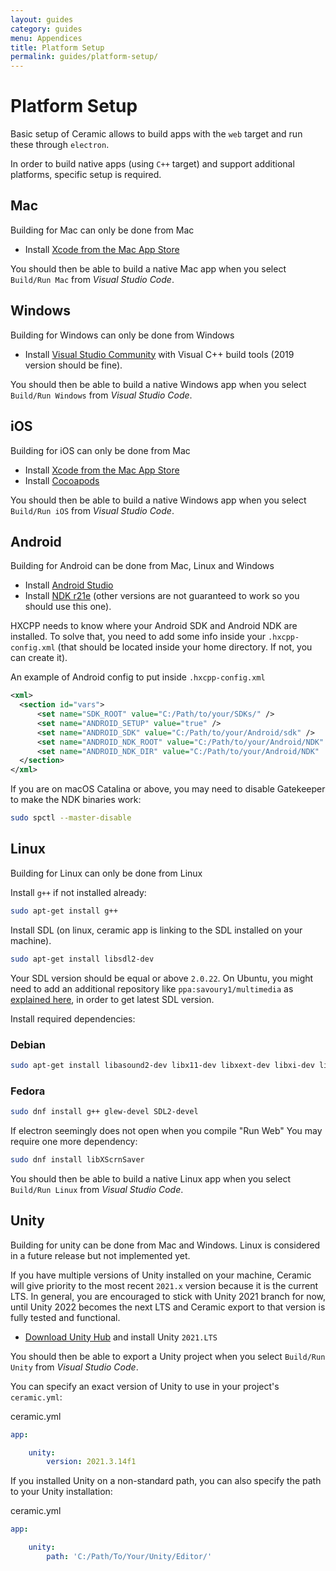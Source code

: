 ```yaml
---
layout: guides
category: guides
menu: Appendices
title: Platform Setup
permalink: guides/platform-setup/
---
```

# Platform Setup

Basic setup of Ceramic allows to build apps with the `web` target and run these through `electron`.

In order to build native apps (using `C++` target) and support additional platforms, specific setup is required.

## Mac

<p class="extra-info">Building for Mac can only be done from Mac<p>

* Install [Xcode from the Mac App Store](https://apps.apple.com/fr/app/xcode/id497799835?mt=12)

You should then be able to build a native Mac app when you select `Build/Run Mac` from _Visual Studio Code_.

## Windows

<p class="extra-info">Building for Windows can only be done from Windows<p>

* Install [Visual Studio Community](https://www.visualstudio.com/en-us/products/visual-studio-community-vs.aspx) with Visual C++ build tools (2019 version should be fine).

You should then be able to build a native Windows app when you select `Build/Run Windows` from _Visual Studio Code_.

## iOS

<p class="extra-info">Building for iOS can only be done from Mac<p>

* Install [Xcode from the Mac App Store](https://apps.apple.com/fr/app/xcode/id497799835?mt=12)
* Install [Cocoapods](https://cocoapods.org/)

You should then be able to build a native Windows app when you select `Build/Run iOS` from _Visual Studio Code_.

## Android

<p class="extra-info">Building for Android can be done from Mac, Linux and Windows<p>

* Install [Android Studio](https://developer.android.com/studio)
* Install [NDK r21e](https://github.com/android/ndk/wiki/Unsupported-Downloads#r21e) (other versions are not guaranteed to work so you should use this one).

HXCPP needs to know where your Android SDK and Android NDK are installed. To solve that, you need to add some info inside your `.hxcpp-config.xml` (that should be located inside your home directory. If not, you can create it).

<div class="codename">An example of Android config to put inside <code>.hxcpp-config.xml</code></div>

```xml
<xml>
  <section id="vars">
      <set name="SDK_ROOT" value="C:/Path/to/your/SDKs/" />
      <set name="ANDROID_SETUP" value="true" />
      <set name="ANDROID_SDK" value="C:/Path/to/your/Android/sdk" />
      <set name="ANDROID_NDK_ROOT" value="C:/Path/to/your/Android/NDK" />
      <set name="ANDROID_NDK_DIR" value="C:/Path/to/your/Android/NDK"  />
  </section>
</xml>
```

If you are on macOS Catalina or above, you may need to disable Gatekeeper to make the NDK binaries work:

```bash
sudo spctl --master-disable
```

## Linux

<p class="extra-info">Building for Linux can only be done from Linux<p>

Install `g++` if not installed already:

```bash
sudo apt-get install g++
```

Install SDL (on linux, ceramic app is linking to the SDL installed on your machine).

```bash
sudo apt-get install libsdl2-dev
```

<p class="extra-info">
Your SDL version should be equal or above <code>2.0.22</code>. On Ubuntu, you might need to add an additional repository like <code>ppa:savoury1/multimedia</code> as <a href="https://github.com/TerryCavanagh/VVVVVV/issues/618#issuecomment-968338212">explained here</a>, in order to get latest SDL version.
</p>

Install required dependencies:

### Debian
```bash
sudo apt-get install libasound2-dev libx11-dev libxext-dev libxi-dev libxrandr-dev libxinerama-dev libglfw3-dev libgl1-mesa-dev libglu1-mesa-dev libopenal-dev
```

### Fedora
```bash
sudo dnf install g++ glew-devel SDL2-devel
```
If electron seemingly does not open when you compile "Run Web" You may require one more dependency:
```bash
sudo dnf install libXScrnSaver
```

You should then be able to build a native Linux app when you select `Build/Run Linux` from _Visual Studio Code_.

## Unity

<p class="extra-info">Building for unity can be done from Mac and Windows. Linux is considered in a future release but not implemented yet.</p>

<p class="extra-info">If you have multiple versions of Unity installed on your machine, Ceramic will give priority to the most recent <code>2021.x</code> version because it is the current LTS. In general, you are encouraged to stick with Unity 2021 branch for now, until Unity 2022 becomes the next LTS and Ceramic export to that version is fully tested and functional.</p>

* [Download Unity Hub](https://unity3d.com/get-unity/download) and install Unity `2021.LTS`

You should then be able to export a Unity project when you select `Build/Run Unity` from _Visual Studio Code_.

You can specify an exact version of Unity to use in your project's `ceramic.yml`:

<div class="codename">ceramic.yml</div>

```yaml
app:

    unity:
        version: 2021.3.14f1
```

If you installed Unity on a non-standard path, you can also specify the path to your Unity installation:

<div class="codename">ceramic.yml</div>

```yaml
app:

    unity:
        path: 'C:/Path/To/Your/Unity/Editor/'
```
